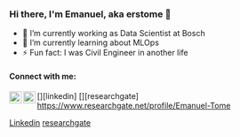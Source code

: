 ### Hi there, I'm Emanuel, aka erstome 👋
- 🔭 I’m currently working as Data Scientist at Bosch
- 🌱 I’m currently learning about MLOps
- ⚡ Fun fact: I was Civil Engineer in another life

#### Connect with me:
[<img align=left alt="erstome | LinkedIn" width="22px" src="https://cdn.jsdelivr.net/npm/simple-icons@v3/icons/linkedin.svg" />][linkedin]
[<img align=left alt="Emanuel-Tome | ResearchGate" width="22px" src="https://upload.wikimedia.org/wikipedia/commons/5/5e/ResearchGate_icon_SVG.svg" />][researchgate]
https://www.researchgate.net/profile/Emanuel-Tome


[Linkedin](https://www.linkedin.com/in/erstome/)
[researchgate](https://www.researchgate.net/profile/Emanuel-Tome)

<!--
**erstome/erstome** is a ✨ _special_ ✨ repository because its `README.md` (this file) appears on your GitHub profile.

Here are some ideas to get you started:

- 🔭 I’m currently working on ...
- 🌱 I’m currently learning ...
- 👯 I’m looking to collaborate on ...
- 🤔 I’m looking for help with ...
- 💬 Ask me about ...
- 📫 How to reach me: ...
- 😄 Pronouns: ...
- ⚡ Fun fact: ...
-->


